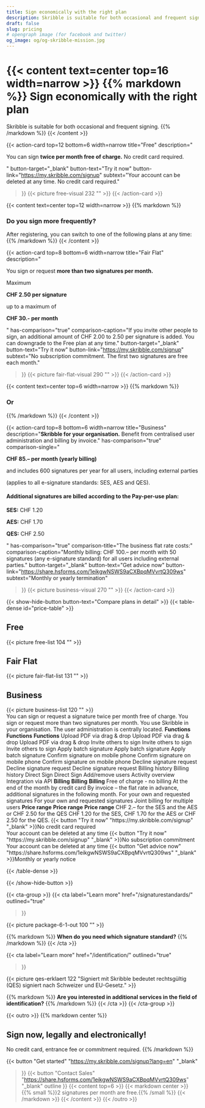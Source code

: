 ```yaml
---
title: Sign economically with the right plan
description: Skribble is suitable for both occasional and frequent signing. No credit card, entrance fee or commitment required.
draft: false
slug: pricing
# opengraph image (for facebook and twitter)
og_image: og/og-skribble-mission.jpg
---
```


{{< content text=center top=16 width=narrow >}}
{{% markdown %}}
Sign economically 
with the right plan
===============	
Skribble is suitable for both occasional
and frequent signing.
{{% /markdown %}}
{{< /content >}}

{{< action-card
  top=12
  bottom=6
  width=narrow
  title="Free"
  description="<p>You can sign <strong>twice per month free of charge.</strong> No credit card required.</p>"
  button-target="_blank"
  button-text="Try it now"
  button-link="https://my.skribble.com/signup"
  subtext="Your account can be deleted at any time. No credit card required."
>}}
   {{< picture free-visual 232 "" >}}
{{< /action-card >}}

{{< content text=center top=12 width=narrow >}}
{{% markdown %}}
### Do you sign more frequently?
After registering, you can switch
to one of the following plans at any time:
{{% /markdown %}}
{{< /content >}}

{{< action-card
  top=8
  bottom=6
  width=narrow
  title="Fair Flat"
  description="<p>You sign or request <strong>more than two signatures per month.</strong></p><p class='top-spaced'>Maximum</p><p><strong>CHF <span class='large'>2.50</span> per signature</strong></p><p>up to a maximum of</p><p><strong>CHF <span class='large'>30.-</span> per month</strong></p>"
  has-comparison="true"
  comparison-caption="If you invite other people to sign, an additional amount of CHF 2.00 to 2.50 per signature is added. You can downgrade to the Free plan at any time."
  button-target="_blank"
  button-text="Try it now"
  button-link="https://my.skribble.com/signup"
  subtext="No subscription commitment. The first two signatures are free each month."
>}}
  {{< picture fair-flat-visual 290 "" >}}
{{< /action-card >}}

{{< content text=center top=6 width=narrow >}}
{{% markdown %}}
### Or
{{% /markdown %}}
{{< /content >}}

{{< action-card
  top=8
  bottom=6
  width=narrow
  title="Business"
  description="<strong>Skribble for your organisation.</strong> Benefit from centralised user administration and billing by invoice."
  has-comparison="true"  
  comparison-single="<p><strong>CHF <span class='large'>85.–</span> per month (yearly billing)</strong></p>and includes 600 signatures per year for all users, including external parties</p><p> (applies to all e-signature standards: SES, AES and QES).</p><h4><strong>Additional signatures are billed according to the Pay-per-use plan:</strong></h4><p><strong>SES:</strong> CHF 1.20</p><p><strong>AES:</strong> CHF 1.70</p><p><strong>QES:</strong> CHF 2.50</p>"
  has-comparison="true"
  comparison-title="The business flat rate costs:"
  comparison-caption="Monthly billing: CHF 100.– per month with 50 signatures (any e-signature standard) for all users including external parties."
  button-target="_blank"
  button-text="Get advice now"
  button-link="https://share.hsforms.com/1eikgwNSWS9aCXBpqMVvrtQ309ws"
  subtext="Monthly or yearly termination"
>}}
  {{< picture business-visual 270 "" >}}
{{< /action-card >}}

{{< show-hide-button button-text="Compare plans in detail" >}}
{{< table-dense id="price-table" >}}
<thead>
<tr>
<th><div class="header-with-image"><h2>Free</h2><span class="header-image">{{< picture free-list 104 "" >}}</span></div></th>
<th><div class="header-with-image"><h2>Fair Flat</h2><span class="header-image">{{< picture fair-flat-list 131 "" >}}</span></div></th>
<th><div class="header-with-image"><h2>Business</h2><span class="header-image">{{< picture business-list 120 "" >}}</span></div></th>
</tr>
</thead>

<tbody>
<tr>
<td>You can sign or request a signature twice per month free of charge.</td>
<td>You sign or request more than two signatures per month.</td>
<td>You use Skribble in your organisation. The user administration is centrally located.</td>
</tr>


<tr>
<td><strong>Functions</strong></td>
<td><strong>Functions</strong></td>
<td><strong>Functions</strong></td>
</tr>

<tr>
<td>Upload PDF via drag & drop</td>
<td>Upload PDF via drag & drop</td>
<td>Upload PDF via drag & drop</td>
</tr>

<tr>
<td>Invite others to sign</td>
<td>Invite others to sign</td>
<td>Invite others to sign</td>
</tr>

<tr>
<td>Apply batch signature</td>
<td>Apply batch signature</td>
<td>Apply batch signature</td>
</tr>

<tr>
<td>Confirm signature on mobile phone</td>
<td>Confirm signature on mobile phone</td>
<td>Confirm signature on mobile phone</td>
</tr>

<tr>
<td>Decline signature request</td>
<td>Decline signature request</td>
<td>Decline signature request</td>
</tr>

<tr>
<td></td>
<td>Billing history</td>
<td>Billing history</td>
</tr>

<tr>
<td></td>
<td>Direct Sign</td>
<td>Direct Sign</td>
</tr>

<tr>
<td></td>
<td></td>
<td>Add/remove users</td>
</tr>

<tr>
<td></td>
<td></td>
<td>Activity overview</td>
</tr>

<tr>
<td></td>
<td></td>
<td>Integration via API</td>
</tr>

<tr>
<td><strong>Billing</strong></td>
<td><strong>Billing</strong></td>
<td><strong>Billing</strong></td>
</tr>

<tr>
<td>Free of charge - no billing</td>
<td>At the end of the month by credit card</td>
<td>By invoice – the flat rate in advance, additional signatures in the following month.</td>
</tr>

<tr>
<td></td>
<td>For your own and requested signatures</td>
<td>For your own and requested signatures</td>
</tr>

<tr>
<td></td>
<td></td>
<td>Joint billing for multiple users</td>
</tr>

<tr>
<td><strong>Price range</strong></td>
<td><strong>Price range</strong></td>
<td><strong>Price range</strong></td>
</tr>

<tr>
<td></td>
<td>CHF 2.– for the SES and the AES or CHF 2.50 for the QES</td>
<td>CHF 1.20 for the SES, CHF 1.70 for the AES or CHF 2.50 for the QES.</td>
</tr>


<tr>
<td>{{< button
  "Try it now"
  "https://my.skribble.com/signup"
  "_blank"
>}}No credit card required</br>Your account can be deleted at any time</td>
<td>{{< button
  "Try it now"
  "https://my.skribble.com/signup"
  "_blank"
>}}No subscription commitment</br>Your account can be deleted at any time</td>
<td>{{< button
  "Get advice now"
  "https://share.hsforms.com/1eikgwNSWS9aCXBpqMVvrtQ309ws"
  "_blank"
>}}Monthly or yearly notice</td>
</tr>


</tbody>

{{< /table-dense >}}

{{< /show-hide-button >}}


[//]: # (--------------------------------------------------------------------------------------------------------------)

{{< cta-group >}}
{{< cta
  label="Learn more"
  href="/signaturestandards/"
  outlined="true"
>}}

{{< picture package-6-1-out 100 "" >}}

{{% markdown %}}
**When do you need which signature standard?**
{{% /markdown %}}
{{< /cta >}}

{{< cta
  label="Learn more"
  href="/identification/"
  outlined="true"
>}}

{{< picture qes-erklaert 122 "Signiert mit Skribble bedeutet rechtsgültig (QES) signiert nach Schweizer und EU-Gesetz." >}}

{{% markdown %}}
**Are you interested in additional services in the field of identification?**
{{% /markdown %}}
{{< /cta >}}
{{< /cta-group >}}

[//]: # (--------------------------------------------------------------------------------------------------------------)

{{< outro >}}
{{% markdown center %}}
## Sign now, legally and electronically!
No credit card, entrance fee or commitment required.
{{% /markdown %}}

{{< button
  "Get started"
  "https://my.skribble.com/signup?lang=en"
  "_blank"
>}}
{{< button
  "Contact Sales"
  "https://share.hsforms.com/1eikgwNSWS9aCXBpqMVvrtQ309ws"
  "_blank"
  outline
>}}
{{< content top=6 >}}
{{< markdown center >}}
{{% small %}}2 signatures per month are free.{{% /small %}}
{{< /markdown >}}
{{< /content >}}
{{< /outro >}}
